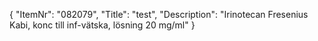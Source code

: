 {
  "ItemNr": "082079",
  "Title": "test",
  "Description": "Irinotecan Fresenius Kabi, konc till inf-vätska, lösning 20 mg/ml"
}